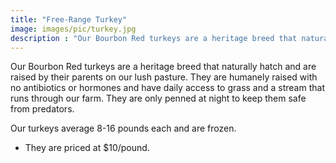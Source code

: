 ```yaml
---
title: "Free-Range Turkey"
image: images/pic/turkey.jpg
description : "Our Bourbon Red turkeys are a heritage breed that naturally hatch and are raised by their parents on our lush pasture."
---
```


Our Bourbon Red turkeys are a heritage breed that naturally hatch and are raised by their parents on our lush pasture. They are humanely raised with no antibiotics or hormones and have daily access to grass and a stream that runs through our farm. They are only penned at night to keep them safe from predators. 

Our turkeys average 8-16 pounds each and are frozen.

- They are priced at $10/pound.